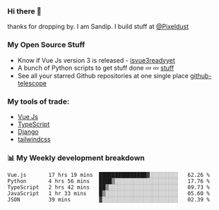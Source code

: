 ### Hi there 👋

thanks for dropping by.
I am Sandip. I build stuff at [@Pixeldust](github.com/pixeldust-in/)

###  **My Open Source Stuff**

 - Know if Vue Js version 3 is released -  [isvue3readyyet](https://github.com/sandiprb/isvue3readyyet)
 - A bunch of Python scripts to get stuff done 💤 💤 [stuff](https://github.com/sandiprb/stuff)
 - See all your starred Github repositories at one single place [github-telescope](https://github.com/sandiprb/github-telescope)



###  **My tools of trade:**
 - [Vue Js](https://github.com/vuejs/vue/)
 - [TypeScript](https://github.com/microsoft/TypeScript)
 - [Django](github.com/django/django)
 - [tailwindcss](https://github.com/tailwindlabs/tailwindcss)


###  📊 **My Weekly development breakdown**
<!--START_SECTION:waka-->
```text
Vue.js       17 hrs 19 mins  ███████████████▓░░░░░░░░░   62.26 % 
Python       4 hrs 56 mins   ████▒░░░░░░░░░░░░░░░░░░░░   17.76 % 
TypeScript   2 hrs 42 mins   ██▒░░░░░░░░░░░░░░░░░░░░░░   09.73 % 
JavaScript   1 hr 33 mins    █▒░░░░░░░░░░░░░░░░░░░░░░░   05.60 % 
JSON         39 mins         ▓░░░░░░░░░░░░░░░░░░░░░░░░   02.39 % 
```
<!--END_SECTION:waka-->
